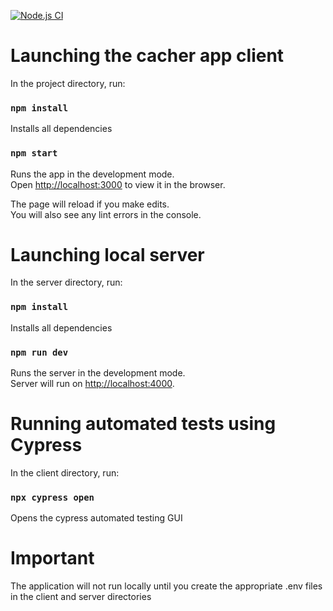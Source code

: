 [![Node.js CI](https://github.com/AR-T-Augmented-Reality-Technologies/cacher-app-client/actions/workflows/node.js.yml/badge.svg?branch=master)](https://github.com/AR-T-Augmented-Reality-Technologies/cacher-app-client/actions/workflows/node.js.yml)
# Launching the cacher app client

In the project directory, run:

### `npm install`

Installs all dependencies

### `npm start`

Runs the app in the development mode.\
Open [http://localhost:3000](http://localhost:3000) to view it in the browser.

The page will reload if you make edits.\
You will also see any lint errors in the console.

# Launching local server

In the server directory, run:

### `npm install`

Installs all dependencies

### `npm run dev`

Runs the server in the development mode.\
Server will run on [http://localhost:4000](http://localhost:4000).

# Running automated tests using Cypress

In the client directory, run:

### `npx cypress open`

Opens the cypress automated testing GUI

# Important

The application will not run locally until you create the appropriate .env files in the client and server directories
